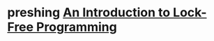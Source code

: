 # preshing [An Introduction to Lock-Free Programming](https://preshing.com/20120612/an-introduction-to-lock-free-programming/)